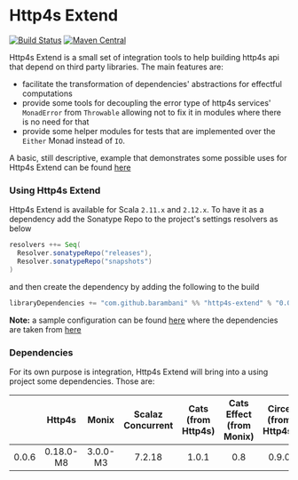 # Http4s Extend
[![Build Status](https://travis-ci.org/barambani/http4s-extend.svg?branch=master)](https://travis-ci.org/barambani/http4s-extend)
[![Maven Central](https://img.shields.io/maven-central/v/com.github.barambani/http4s-extend_2.12.svg)](https://maven-badges.herokuapp.com/maven-central/com.github.barambani/http4s-extend_2.12)

Http4s Extend is a small set of integration tools to help building http4s api that depend on third party libraries. The main features are:
* facilitate the transformation of dependencies' abstractions for effectful computations
* provide some tools for decoupling the error type of http4s services' `MonadError` from `Throwable` allowing not to fix it in modules where there is no need for that
* provide some helper modules for tests that are implemented over the `Either` Monad instead of `IO`.

A basic, still descriptive, example that demonstrates some possible uses for Http4s Extend can be found [here](https://github.com/barambani/http4s-poc-api)  

### Using Http4s Extend
Http4s Extend is available for Scala `2.11.x` and `2.12.x`. To have it as a dependency add the Sonatype Repo to the project's settings resolvers as below
```scala
resolvers ++= Seq(
  Resolver.sonatypeRepo("releases"),
  Resolver.sonatypeRepo("snapshots")
)
```
and then create the dependency by adding the following to the build
```scala
libraryDependencies += "com.github.barambani" %% "http4s-extend" % "0.0.6"
```
**Note:** a sample configuration can be found [here](https://github.com/barambani/http4s-poc-api/blob/master/build.sbt) where the dependencies are taken from [here](https://github.com/barambani/http4s-poc-api/blob/master/project/Dependencies.scala)

### Dependencies ###
For its own purpose is integration, Http4s Extend will bring into a using project some dependencies. Those are:

|       | Http4s    | Monix    | Scalaz Concurrent | Cats (from Http4s) | Cats Effect (from Monix) | Circe (from Http4s) |
| ----- |:---------:|:--------:|:-----------------:|:------------------:| :-----------------------:|:-------------------:|
| 0.0.6 | 0.18.0-M8 | 3.0.0-M3 | 7.2.18            | 1.0.1              | 0.8                      | 0.9.0               |
